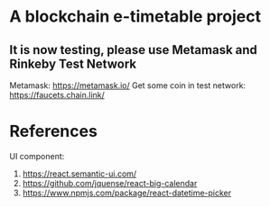 # A blockchain e-timetable project
## It is now testing, please use Metamask and Rinkeby Test Network
Metamask: https://metamask.io/
Get some coin in test network: https://faucets.chain.link/

# References
UI component:
1. https://react.semantic-ui.com/
2. https://github.com/jquense/react-big-calendar
3. https://www.npmjs.com/package/react-datetime-picker